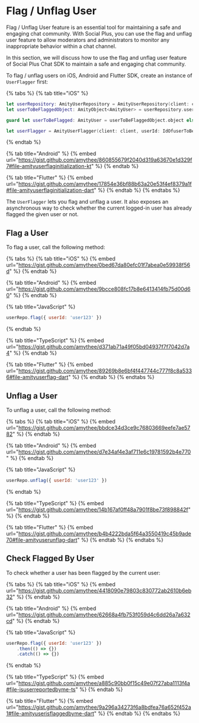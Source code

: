 # Flag / Unflag User

Flag / Unflag User feature is an essential tool for maintaining a safe and engaging chat community. With Social Plus, you can use the flag and unflag user feature to allow moderators and administrators to monitor any inappropriate behavior within a chat channel.&#x20;

In this section, we will discuss how to use the flag and unflag user feature of Social Plus Chat SDK to maintain a safe and engaging chat community.

To flag / unflag users on iOS, Android and Flutter SDK, create an instance of `UserFlagger` first:

{% tabs %}
{% tab title="iOS" %}
```swift
let userRepository: AmityUserRepository = AmityUserRepository(client: client)
let userToBeFlaggedObject: AmityObject<AmityUser> = userRepository.user(forId: "badUser")

guard let userToBeFlagged: AmityUser = userToBeFlaggedObject.object else { return }

let userFlagger = AmityUserFlagger(client: client, userId: IdOfuserToBeFlagged)
```
{% endtab %}

{% tab title="Android" %}
{% embed url="https://gist.github.com/amythee/860855679f2040d319a63670e1d329f7#file-amityuserflaginitialization-kt" %}
{% endtab %}

{% tab title="Flutter" %}
{% embed url="https://gist.github.com/amythee/17854e36bf88b63a20e53f4ef8379a1f#file-amityuserflaginitialization-dart" %}
{% endtab %}
{% endtabs %}

The `UserFlagger` lets you flag and unflag a user. It also exposes an asynchronous way to check whether the current logged-in user has already flagged the given user or not.

## Flag a User

To flag a user, call the following method:

{% tabs %}
{% tab title="iOS" %}
{% embed url="https://gist.github.com/amythee/0bed67da80efc01f7abea0e59938f56d" %}
{% endtab %}

{% tab title="Android" %}
{% embed url="https://gist.github.com/amythee/9bcce808fc17b8e6413414fb75d00d60" %}
{% endtab %}

{% tab title="JavaScript" %}
```javascript
userRepo.flag({ userId: 'user123' })
```
{% endtab %}

{% tab title="TypeScript" %}
{% embed url="https://gist.github.com/amythee/d371ab71a49f05bd04937f7f7042d7a4" %}
{% endtab %}

{% tab title="Flutter" %}
{% embed url="https://gist.github.com/amythee/89269b8e6bf4f447744c777f8c8a5336#file-amityuserflag-dart" %}
{% endtab %}
{% endtabs %}

## Unflag a User

To unflag a user, call the following method:

{% tabs %}
{% tab title="iOS" %}
{% embed url="https://gist.github.com/amythee/bbdce34d3ce9c76803669eefe7ae5782" %}
{% endtab %}

{% tab title="Android" %}
{% embed url="https://gist.github.com/amythee/d7e34af4e3af711e6c19781592b4e770" %}
{% endtab %}

{% tab title="JavaScript" %}
```javascript
userRepo.unflag({ userId: 'user123' })
```


{% endtab %}

{% tab title="TypeScript" %}
{% embed url="https://gist.github.com/amythee/14b167af0ff48a7901f8be73f898842f" %}
{% endtab %}

{% tab title="Flutter" %}
{% embed url="https://gist.github.com/amythee/b4b4222bda5f64a3550419c45b9ade70#file-amityuserunflag-dart" %}
{% endtab %}
{% endtabs %}

## Check Flagged By User

To check whether a user has been flagged by the current user:

{% tabs %}
{% tab title="iOS" %}
{% embed url="https://gist.github.com/amythee/4418090e79803c830772ab2610b6eb32" %}
{% endtab %}

{% tab title="Android" %}
{% embed url="https://gist.github.com/amythee/62668a4fb753f059d4c6dd26a7a632cd" %}
{% endtab %}

{% tab title="JavaScript" %}
```javascript
userRepo.flag({ userId: 'user123' })
    .then(() => {})
    .catch(() => {})
```
{% endtab %}

{% tab title="TypeScript" %}
{% embed url="https://gist.github.com/amythee/a885c90bb0f15c49e07f27aba1113f4a#file-isuserreportedbyme-ts" %}
{% endtab %}

{% tab title="Flutter" %}
{% embed url="https://gist.github.com/amythee/9a296a34273f6a8bdfea76a652f452a1#file-amityuserisflaggedbyme-dart" %}
{% endtab %}
{% endtabs %}
